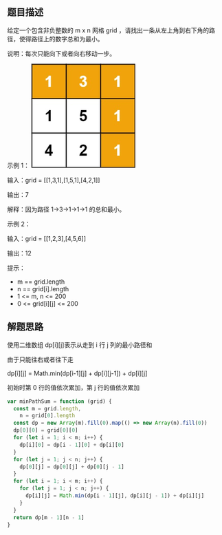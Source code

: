 <!-- # 最小路径和 -->

## 题目描述

给定一个包含非负整数的 m x n 网格 grid ，请找出一条从左上角到右下角的路径，使得路径上的数字总和为最小。

说明：每次只能向下或者向右移动一步。

示例 1：
![最小路径和](./minpath.jpg)

输入：grid = [[1,3,1],[1,5,1],[4,2,1]]

输出：7

解释：因为路径 1→3→1→1→1 的总和最小。

示例 2：

输入：grid = [[1,2,3],[4,5,6]]

输出：12

提示：

- m == grid.length
- n == grid[i].length
- 1 <= m, n <= 200
- 0 <= grid[i][j] <= 200

## 解题思路

使用二维数组 dp[i][j]表示从走到 i 行 j 列的最小路径和

由于只能往右或者往下走

dp[i][j] = Math.min(dp[i-1][j] + dp[i][j-1]) + dp[i][j]

初始时第 0 行的值依次累加，第 j 行的值依次累加

```js
var minPathSum = function (grid) {
  const m = grid.length,
    n = grid[0].length
  const dp = new Array(m).fill(0).map(() => new Array(n).fill(0))
  dp[0][0] = grid[0][0]
  for (let i = 1; i < m; i++) {
    dp[i][0] = dp[i - 1][0] + dp[i][0]
  }
  for (let j = 1; j < n; j++) {
    dp[0][j] = dp[0][j] + dp[0][j - 1]
  }
  for (let i = 1; i < m; i++) {
    for (let j = 1; j < n; j++) {
      dp[i][j] = Math.min(dp[i - 1][j], dp[i][j - 1]) + dp[i][j]
    }
  }
  return dp[m - 1][n - 1]
}
```
